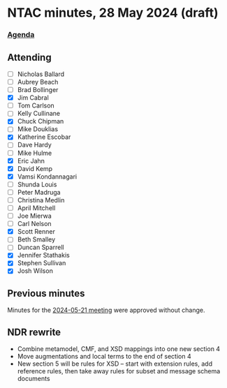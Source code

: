 # NTAC minutes, 28 May 2024 (draft)

### [Agenda](2024-05-28-agenda.md)

## Attending

- [ ] Nicholas Ballard
- [ ] Aubrey Beach
- [ ] Brad Bollinger
- [x] Jim Cabral
- [ ] Tom Carlson
- [ ] Kelly Cullinane
- [x] Chuck Chipman
- [ ] Mike Douklias
- [x] Katherine Escobar
- [ ] Dave Hardy
- [ ] Mike Hulme
- [x] Eric Jahn
- [x] David Kemp
- [x] Vamsi Kondannagari
- [ ] Shunda Louis
- [ ] Peter Madruga
- [ ] Christina Medlin
- [ ] April Mitchell
- [ ] Joe Mierwa
- [ ] Carl Nelson
- [x] Scott Renner
- [ ] Beth Smalley
- [ ] Duncan Sparrell
- [x] Jennifer Stathakis
- [x] Stephen Sullivan
- [x] Josh Wilson

## Previous minutes

Minutes for the [2024-05-21 meeting](2024-05-21-minutes.md) were approved without change.

## NDR rewrite

* Combine metamodel, CMF, and XSD mappings into one new section 4
* Move augmentations and local terms to the end of section 4
* New section 5 will be rules for XSD – start with extension rules, add reference rules, then take away rules for subset and message schema documents
